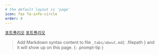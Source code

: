 ```yaml
---
# the default layout is 'page'
icon: fas fa-info-circle
order: 4
---
```


[포트폴리오](https://trulyeven.github.io/portfolio/)
[포트폴리오](https://trulyeven.github.io/port/)


> Add Markdown syntax content to file `_tabs/about.md`{: .filepath } and it will show up on this page.
{: .prompt-tip }
